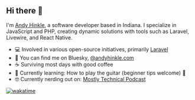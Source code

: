 ## Hi there 👋

I'm [Andy Hinkle](https://andyhinkle.com), a software developer based in Indiana. I specialize in JavaScript and PHP, creating dynamic solutions with tools such as Laravel, Livewire, and React Native.

- 💻 Involved in various open-source initiatives, primarily [Laravel](https://laravel.com)
- 🔎 You can find me on Bluesky, [@andyhinkle.com](https://bsky.app/profile/andyhinkle.com)
- ☕️  Surviving most days with good coffee
- 🌱 Currently learning: How to play the guitar (beginner tips welcome) 🎸
- 🤓 Currently nerding out on: [Mostly Technical Podcast](https://mostlytechnical.com)


[![wakatime](https://wakatime.com/badge/user/3ead2445-b9ef-411b-bb4a-8a4f6aa7618d.svg?style=for-the-badge)](https://wakatime.com/@3ead2445-b9ef-411b-bb4a-8a4f6aa7618d)
